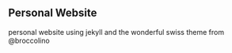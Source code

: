 ## Personal Website

personal website using jekyll and the wonderful swiss theme from @broccolino 

